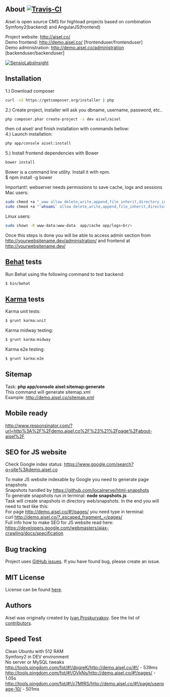 About [![Travis-CI](https://travis-ci.org/ivanproskuryakov/Aisel.svg?branch=master)](https://travis-ci.org/ivanproskuryakov/Aisel)
-----------------------------------

Aisel is open source CMS for highload projects based on combination Symfony2(backend) and AngularJS(frontend)

Project website: http://aisel.co/<br/>
Demo frontend: http://demo.aisel.co/ [frontenduser/frontenduser]<br/>
Demo administration: http://demo.aisel.co/administration [backenduser/backenduser]<br/>

[![SensioLabsInsight](https://insight.sensiolabs.com/projects/e3761c26-4de8-4679-8645-ddedad0ae4a4/big.png)](https://insight.sensiolabs.com/projects/e3761c26-4de8-4679-8645-ddedad0ae4a4)<br/>

Installation
-----------------------------------

1.) Download composer<br/>
```bash
curl -sS https://getcomposer.org/installer | php
```
2.) Create project, installer will ask you dbname, username, password, etc.. <br/>
```bash
php composer.phar create-project -s dev aisel/aisel
```
then cd aisel/ and finish installation with commands bellow:<br/>
4.) Launch installation:<br/>
```bash
php app/console aisel:install
```
5.) Install frontend dependencies with Bower<br/>
```bash
bower install
```
Bower is a command line utility. Install it with npm.<br/>
$ npm install -g bower<br/>

Important!: webserver needs permissions to save cache, logs and sessions<br/>
Mac users:<br/>
```bash
sudo chmod +a "_www allow delete,write,append,file_inherit,directory_inherit" app/cache app/logs<br/>
sudo chmod +a "`whoami` allow delete,write,append,file_inherit,directory_inherit" app/cache app/logs app/var<br/>
```
Linux users:<br/>
```bash
sudo chown -R www-data:www-data  app/cache app/logs<br/>
```



Once this steps is done you will be able to access admin section from http://yourwebsitename.dev/administration/
and frontend at http://yourwebsitename.dev/


[Behat](http://behat.org) tests
-----------------------------------

Run Behat using the following command to test backend:

```bash
$ bin/behat
```

[Karma](http://karma-runner.github.io/) tests
-----------------------------------

Karma unit tests:
```bash
$ grunt karma:unit
```

Karma midway testing:
```bash
$ grunt karma:midway
```

Karma e2e testing:
```bash
$ grunt karma:e2e
```

Sitemap
-----------------------------------
Task: <b>php app/console aisel:sitemap:generate</b><br/>
This command will generate sitemap.xml<br/>
Example: http://demo.aisel.co/sitemap.xml<br/>

Mobile ready
-----------------------------------
http://www.responsinator.com/?url=http%3A%2F%2Fdemo.aisel.co%2F%23%21%2Fpage%2Fabout-aisel%2F

SEO for JS website
-----------------------------------
Check Google index status: https://www.google.com/search?q=site%3Ademo.aisel.co<br/>

To make JS website indexable by Google you need to generate page snapshots<br/>
Snapshots handled by https://github.com/localnerve/html-snapshots<br/>
To generate snapshots run in terminal: <b>node snapshots.js</b><br/>
Task will create snapshots in directory web/snapshots. In the end you will need to test like this:<br/>
For page http://demo.aisel.co/#!/pages/ you need type in terminal: <br/>curl http://demo.aisel.co/?_escaped_fragment_=/pages/<br/>
Full info how to make SEO for JS website read here: https://developers.google.com/webmasters/ajax-crawling/docs/specification

Bug tracking
-----------------------------------

Project uses [GitHub issues](https://github.com/ivanproskuryakov/Aisel/issues).
If you have found bug, please create an issue.

MIT License
-----------

License can be found [here](https://github.com/ivanproskuryakov/Aisel/blob/master/LICENSE).

Authors
-------

Aisel was originally created by [Ivan Proskuryakov](http://www.magazento.com).
See the list of [contributors](https://github.com/ivanproskuryakov/Aisel/graphs/contributors).

Speed Test
-----------------------------------
Clean Ubuntu with 512 RAM<br/>
Symfony2 in DEV environment<br/>
No server or MySQL tweaks<br/>
http://tools.pingdom.com/fpt/#!/dpgreK/http://demo.aisel.co/#!/ - 539ms
http://tools.pingdom.com/fpt/#!/OVkNs/http://demo.aisel.co/#!/pages/ -  1.05s
http://tools.pingdom.com/fpt/#!/c7MfRS/http://demo.aisel.co/#!/page/userpage-10/ - 501ms